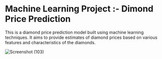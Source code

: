 # Machine Learning Project :- Dimond Price Prediction

This is a diamond price prediction model built using machine learning techniques. It aims to provide estimates of diamond prices based on various features and characteristics of the diamonds.

![Screenshot (103)](https://github.com/manavpatel571/DiamondPricePrediction/assets/120935456/9db3fc15-d618-48b3-b158-9cf7bc2c74f5)
